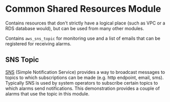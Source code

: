 # Common Shared Resources Module

Contains resources that don't strictly have a logical place (such as VPC or a RDS database would), but can be used from many other modules.

Contains `aws_sns_topic` for monitoring use and a list of emails that can be registered for receiving alarms.

## SNS Topic

[SNS](https://aws.amazon.com/sns/) (Simple Notification Service) provides a way to broadcast messages to topics to which subscriptions can be made (e.g. http endpoint, email, sms). Typically SNS is used by system operators to subscribe certain topics to which alarms send notifications. This demonstration provides a couple of alarms that use the topic in this module.
